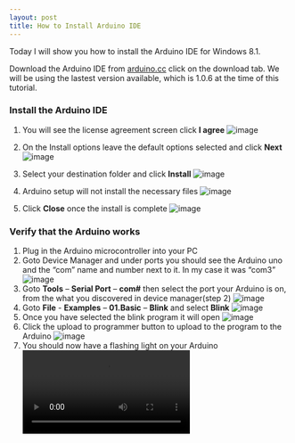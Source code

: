 ```yaml
---
layout: post
title: How to Install Arduino IDE
---
```

Today I will show you how to install the Arduino IDE for Windows 8.1.

Download the Arduino IDE from [arduino.cc](http://arduino.cc/en/Main/Software) click on the download tab.  We will be using the lastest version available, which is 1.0.6 at the time of this tutorial.  

### Install the Arduino IDE

1. You will see the license agreement screen click **I agree**  ![image](../images/arduinoInstall/01licenseAgreement.png)

2. On the Install options leave the default options selected and click **Next**   ![image](../images/arduinoInstall/02InstallOptions.png)
3. Select your destination folder and click **Install**  ![image](../images/arduinoInstall/03DestFolder.png)
4. Arduino setup will not install the necessary files  ![image](../images/arduinoInstall/04Installing.png)
5. Click **Close** once the install is complete  ![image](../images/arduinoInstall/05Complete.png)

### Verify that the  Arduino works

1. Plug in the Arduino microcontroller into your PC
2. Goto Device Manager and under ports you should see the Arduino uno  and the “com” name and number next to it.  In my case it was “com3”  
 ![image](../images/arduinoInstall/comName.png)
3. Goto **Tools** – **Serial Port** – **com#** then select the port your Arduino is on,  from the what you discovered in device manager(step 2)  ![image](../images/arduinoInstall/portSet.png)
4. Goto **File** - **Examples** – **01.Basic** – **Blink** and select **Blink**  ![image](../images/arduinoInstall/selectBlink.png)
5. Once you have selected the blink program it will open  ![image](../images/arduinoInstall/blinkprogram.png)
6. Click the upload to programmer button to upload to the program to the Arduino  ![image](../images/arduinoInstall/uploadProgram.png)
7. You should now have a flashing light on your Arduino 
![image](../images/arduinoInstall/IMG_0676.MOV)

